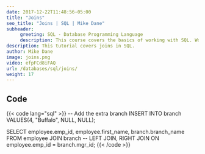 ```yaml
---
date: 2017-12-22T11:48:56-05:00
title: "Joins"
seo_title: "Joins | SQL | Mike Dane"
subheader:
     greeting: SQL - Database Programming Language
     description: This course covers the basics of working with SQL. Work your way through the videos/articles and I'll teach you everything you need to know to interact with database management systems and create powerful relational databases!
description: This tutorial covers joins in SQL.
author: Mike Dane
image: joins.png
video: efpFCd8iFAQ
url: /databases/sql/joins/
weight: 17
---
```


## Code

{{< code lang="sql" >}}
-- Add the extra branch
INSERT INTO branch VALUES(4, "Buffalo", NULL, NULL);

SELECT employee.emp_id, employee.first_name, branch.branch_name
FROM employee
JOIN branch    -- LEFT JOIN, RIGHT JOIN
ON employee.emp_id = branch.mgr_id;
{{< /code >}}

